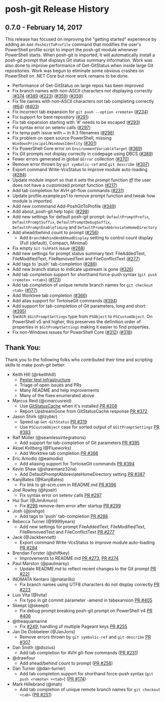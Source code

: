 # posh-git Release History

## 0.7.0 - February 14, 2017
This release has focused on improving the "getting started" experience by adding an `Add-PoshGitToProfile` command that
modifies the user's PowerShell profile script to import the posh-git module whenever PowerShell starts.
When posh-git is imported, it will automatically install a posh-git prompt that displays Git status summary information.
Work was also done to improve performance of Get-GitStatus when inside large Git repositories.
Work was begun to eliminate some obvious crashes on PowerShell on .NET Core but more work remains to be done.

- Performance of Get-GitStatus on large repos has been improved
- Fix branch names with non-ASCII characters not displaying correctly ([#374](https://github.com/dahlbyk/posh-git/issues/374) ([#389](https://github.com/dahlbyk/posh-git/issues/389) ([#223](https://github.com/dahlbyk/posh-git/pull/223)) ([#359](https://github.com/dahlbyk/posh-git/pull/397)) ([#359](https://github.com/dahlbyk/posh-git/pull/397))
- Fix file names with non-ASCII characters not tab completing correctly ([#64](https://github.com/dahlbyk/posh-git/issues/64)) ([#403](https://github.com/dahlbyk/posh-git/pull/403))
- Fix incorrect tab expansion for `git push --option <remote>` ([#234](https://github.com/dahlbyk/posh-git/issues/234))
- Fix support for bare repository ([#291](https://github.com/dahlbyk/posh-git/issues/291))
- Fix tab expansion starting with '#' needs to be escaped ([#293](https://github.com/dahlbyk/posh-git/issues/293))
- Fix syntax error on setenv calls ([#297](https://github.com/dahlbyk/posh-git/pull/297))
- Fix temp path issue with ~ in 8.3 filenames ([#298](https://github.com/dahlbyk/posh-git/issues/298))
- Fix problem on open source PowerShell, missing `WindowsPrincipal`/`WindowsIdentity` ([#301](https://github.com/dahlbyk/posh-git/issues/301))
- Fix PowerShell Core error on `EnvironmentVariableTarget` ([#369](https://github.com/dahlbyk/posh-git/issues/369))
- Fix Git prompts not display correctly in codepage using DBCS ([#389](https://github.com/dahlbyk/posh-git/issues/389))
- Fewer errors generated in global `$Error` collection ([#370](https://github.com/dahlbyk/posh-git/pull/370))
- Remove error thrown by `git symbolic-ref` and `git describe` ([#307](https://github.com/dahlbyk/posh-git/pull/307))
- Export command Write-VcsStatus to improve module auto-loading ([#284](https://github.com/dahlbyk/posh-git/pull/284))
- Update module import so that it sets the prompt function *iff* the user does not have a customized prompt function ([#217](https://github.com/dahlbyk/posh-git/issues/217))
- Add tab completion for AVH git-flow commands ([#231](https://github.com/dahlbyk/posh-git/pull/231))
- Update profile.example.ps1 to remove prompt function and tweak how module is imported
- Add new commmand Add-PoshGitToProfile ([#349](https://github.com/dahlbyk/posh-git/pull/349))
- Add about_posh-git help topic ([#298](https://github.com/dahlbyk/posh-git/pull/287))
- Add new settings for default posh-git prompt: `DefaultPromptPrefix`, `DefaultPromptSuffix`, `DefaultPromptDebugSuffix`, `DefaultPromptEnableTiming` and `DefaultPromptAbbreviateHomeDirectory`
- Add ahead/behind count to prompt ([#256](https://github.com/dahlbyk/posh-git/pull/256))
  * Add `BranchBehindAndAheadDisplay` setting to control count display (Full (default), Compact, Minimal)
- Fix empty `Git-SshPath` issue ([#268](https://github.com/dahlbyk/posh-git/pull/268))
- Add new settings for prompt status summary text: FileAddedText, FileModifiedText, FileRemovedText and FileConflictText ([#277](https://github.com/dahlbyk/posh-git/pull/277))
- Add tags to 'push' tab-completion ([#286](https://github.com/dahlbyk/posh-git/pull/286))
- Add new branch status to indicate upstream is gone ([#326](https://github.com/dahlbyk/posh-git/pull/326))
- Add tab completion support for shorthand force-push syntax (`git push <remote> +<tab>`) ([#173](https://github.com/dahlbyk/posh-git/issues/173))
- Add tab completion of unique remote branch names for `git checkout <tab>` ([#177](https://github.com/dahlbyk/posh-git/issues/177))
- Add Worktree tab completion ([#366](https://github.com/dahlbyk/posh-git/pull/366))
- Add alias support for TortoiseGit commands ([#394](https://github.com/dahlbyk/posh-git/pull/394))
- Add support for tab-completion of Git parameters, long and short ([#395](https://github.com/dahlbyk/posh-git/pull/395))
- Switch `$GitPromptSettings` type from `PSObject` to `PSCustomObject`. On PowerShell v5 and higher, this preserves the definition order of properties in `$GitPromptSettings` making it easier to find properties.
- Fix non-Windows issues for PowerShell Core ([#312](https://github.com/dahlbyk/posh-git/pull/312)) ([#318](https://github.com/dahlbyk/posh-git/pull/318))

## Thank You:
Thank you to the following folks who contributed their time and scripting skills to make posh-git better:

- Keith Hill (@rkeithhill)
  * [Pester test infrastructure](https://github.com/dahlbyk/posh-git/commits/master/test?author=rkeithhill)
  * Triage of open issues and PRs
  * Many README and help improvements
  * Many of the fixes enumerated above
- Marcus Reid (@cmarcusreid)
  * Use [GitStatusCache](https://github.com/cmarcusreid/git-status-cache) when it's installed [PR #208](https://github.com/dahlbyk/posh-git/pull/208)
  * Report UpstreamGone from GitStatusCache response [PR #372](https://github.com/dahlbyk/posh-git/pull/372)
- Jason Shirk (@lzybkr)
  * Speed up `Get-GitStatus` [PR #319](https://github.com/dahlbyk/posh-git/pull/319)
  * Use `PSCustomObject` case for sorted output of `$GitPromptSettings` [PR #383](https://github.com/dahlbyk/posh-git/pull/382)
- Ralf Müller (@seamlessintegrations)
  * Add support for tab-completion of Git parameters [PR #395](https://github.com/dahlbyk/posh-git/pull/395)
- Aksel Kvitberg (@Flueworks)
  * Add Worktree tab completion [PR #366](https://github.com/dahlbyk/posh-git/pull/366)
- Eric Amodio (@eamodio)
  * Add aliasing support for TortoiseGit commands [PR #394](https://github.com/dahlbyk/posh-git/pull/394)
- Kevin Shaw (@shawmanz32na)
  * Add DefaultPromptAbbreviateHomeDirectory setting [PR #387](https://github.com/dahlbyk/posh-git/pull/387)
- KanjiBates (@KanjiBates)
  * Fix link to git-scm.com in README.md [PR #396](https://github.com/dahlbyk/posh-git/pull/396)
- Joel Rowley (@hjoelr)
  * Fix syntax error on setenv calls [PR #297](https://github.com/dahlbyk/posh-git/pull/297)
- Hui Sun (@JimAmuro)
  * Fix [#298](https://github.com/dahlbyk/posh-git/issues/298) remove-item error after startup [PR #299](https://github.com/dahlbyk/posh-git/pull/299)
- Josh (@joshgo)
  * Add tags to 'push' tab-completion [PR #286](https://github.com/dahlbyk/posh-git/pull/286)
- Rebecca Turner (@9999years)
  * Add new settings for prompt FileAddedText, FileModifiedText, FileRemovedText and FileConflictText [PR #277](https://github.com/dahlbyk/posh-git/pull/277)
- Jack (@Jackbennett)
  * Export command Write-VcsStatus to improve module auto-loading [PR #284](https://github.com/dahlbyk/posh-git/pull/284)
- Brendan Forster (@shiftkey)
  * Improvements to README.md [PR #273](https://github.com/dahlbyk/posh-git/pull/273), [PR #274](https://github.com/dahlbyk/posh-git/pull/274)
- Paul Marston (@paulmarsy)
  * Update README.md to reflect recent changes to the Git prompt [PR #221](https://github.com/dahlbyk/posh-git/pull/221)
- INOMATA Kentaro (@matarillo)
  * Fix branch names using UTF8 characters do not display correctly [PR #223](https://github.com/dahlbyk/posh-git/pull/223)
- Luis Vita (@Ivita)
  * Fix typo in git commit parameter -amend in tabexansion [PR #405](https://github.com/dahlbyk/posh-git/pull/405)
- Skeept (@skeept)
  * Fix debug prompt breaking posh-git prompt on PowerShell v4 [PR #406](https://github.com/dahlbyk/posh-git/pull/406)
- @theaquamarine
  * Fix [#249](https://github.com/dahlbyk/posh-git/pull/249), handling of multiple Pageant keys [PR #255](https://github.com/dahlbyk/posh-git/pull/255)
- Jan De Dobbeleer (@JanJoris)
  * Remove errors thrown by `git symbolic-ref` and `git describe` [PR #307](https://github.com/dahlbyk/posh-git/pull/307)
- Dan Smith (@dozius)
  * Add tab completion for AVH git-flow commands ([PR #231](https://github.com/dahlbyk/posh-git/pull/231))
- @drawfour
  * Add ahead/behind count to prompt ([PR #256](https://github.com/dahlbyk/posh-git/pull/256))
- Dan Turner (@dan-turner)
  * Add tab completion support for shorthand force-push syntax (`git push <remote> +<tab>`) ([PR #174](https://github.com/dahlbyk/posh-git/pull/174))
- Mark Hillebrand (@mah)
  * Add tab completion of unique remote branch names for `git checkout <tab>` ([PR #251](https://github.com/dahlbyk/posh-git/pull/251))
